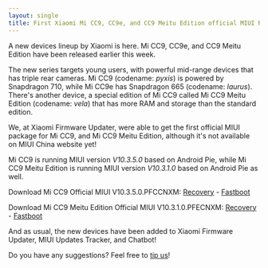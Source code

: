 ```yaml
---
layout: single
title: First Xiaomi Mi CC9, CC9e, and CC9 Meitu Edition official MIUI ROMs are available for download!
---
```


A new devices lineup by Xiaomi is here. Mi CC9, CC9e, and CC9 Meitu Edition have been released earlier this week.

The new series targets young users, with powerful mid-range devices that has triple rear cameras. Mi CC9 (codename: *pyxis*) is powered by Snapdragon 710, while Mi CC9e has Snapdragon 665 (codename: *laurus*). There's another device, a special edition of Mi CC9 called Mi CC9 Meitu Edition (codename: *vela*) that has more RAM and storage than the standard edition.

We, at Xiaomi Firmware Updater, were able to get the first official MIUI package for Mi CC9, and Mi CC9 Meitu Edition, although it's not available on MIUI China website yet!

Mi CC9 is running MIUI version *V10.3.5.0* based on Android Pie, while Mi CC9 Meitu Edition is running MIUI version *V10.3.1.0* based on Android Pie as well.

Download Mi CC9 Official MIUI V10.3.5.0.PFCCNXM: [Recovery](http://bigota.d.miui.com/V10.3.5.0.PFCCNXM/miui_PYXIS_V10.3.5.0.PFCCNXM_224960eda9_9.0.zip) - [Fastboot](http://bigota.d.miui.com/V10.3.5.0.PFCCNXM/pyxis_images_V10.3.5.0.PFCCNXM_20190621.0000.00_9.0_cn_10916df63d.tgz)

Download Mi CC9 Meitu Edition Official MIUI V10.3.1.0.PFECNXM: [Recovery](http://bigota.d.miui.com/V10.3.1.0.PFECNXM/miui_VELA_V10.3.1.0.PFECNXM_215f256089_9.0.zip) - [Fastboot](http://bigota.d.miui.com/V10.3.1.0.PFECNXM/vela_images_V10.3.1.0.PFECNXM_20190621.0000.00_9.0_cn_2079d19acf.tgz)

And as usual, the new devices have been added to Xiaomi Firmware Updater, MIUI Updates Tracker, and Chatbot!

Do you have any suggestions? Feel free to [tip us](https://xiaomifirmwareupdater.com/contact-us/)!
